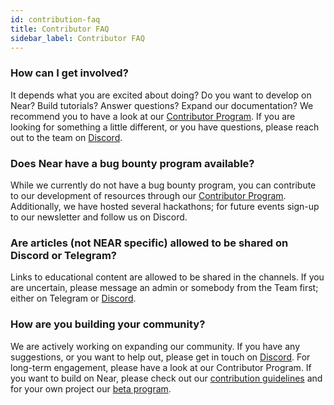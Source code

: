 ```yaml
---
id: contribution-faq
title: Contributor FAQ
sidebar_label: Contributor FAQ
---
```


### How can I get involved?
It depends what you are excited about doing? Do you want to develop on Near? Build tutorials? Answer questions? Expand our documentation? We recommend you to have a look at our [Contributor Program](https://nearprotocol.com/contributor/). If you are looking for something a little different, or you have questions, please reach out to the team on [Discord](http://near.chat/).

### Does Near have a bug bounty program available?
While we currently do not have a bug bounty program, you can contribute to our development of resources through our [Contributor Program](https://nearprotocol.com/contributor/). Additionally, we have hosted several hackathons; for future events sign-up to our newsletter and follow us on Discord.

### Are articles (not NEAR specific) allowed to be shared on Discord or Telegram?
Links to educational content are allowed to be shared in the channels. If you are uncertain, please message an admin or somebody from the Team first; either on Telegram or [Discord](http://near.chat/).

### How are you building your community?
We are actively working on expanding our community. If you have any suggestions, or you want to help out, please get in touch on [Discord](http://near.chat/). For long-term engagement, please have a look at our Contributor Program. If you want to build on Near, please check out our [contribution guidelines](../contribution/nearcore.md) and for your own project our [beta program](https://nearprotocol.com/beta/).
